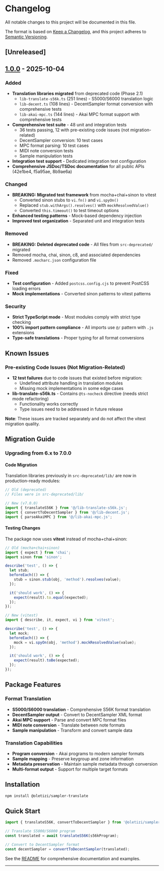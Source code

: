 # Changelog

All notable changes to this project will be documented in this file.

The format is based on [Keep a Changelog](https://keepachangelog.com/en/1.1.0/),
and this project adheres to [Semantic Versioning](https://semver.org/spec/v2.0.0.html).

## [Unreleased]

## [1.0.0] - 2025-10-04

### Added
- **Translation libraries migrated** from deprecated code (Phase 2.1)
  - `lib-translate-s56k.ts` (251 lines) - S5000/S6000 translation logic
  - `lib-decent.ts` (108 lines) - DecentSampler format conversion with comprehensive tests
  - `lib-akai-mpc.ts` (144 lines) - Akai MPC format support with comprehensive tests
- **Comprehensive test suite** - 48 unit and integration tests
  - 36 tests passing, 12 with pre-existing code issues (not migration-related)
  - DecentSampler conversion: 10 test cases
  - MPC format parsing: 10 test cases
  - MIDI note conversion tests
  - Sample manipulation tests
- **Integration test support** - Dedicated integration test configuration
- **Comprehensive JSDoc/TSDoc documentation** for all public APIs (42e1be4, f5a95ae, 8b9ae6a)

### Changed
- **BREAKING: Migrated test framework** from mocha+chai+sinon to vitest
  - Converted sinon stubs to `vi.fn()` and `vi.spyOn()`
  - Replaced `stub.withArgs().resolves()` with `mockResolvedValue()`
  - Converted `this.timeout()` to test timeout options
- **Enhanced testing patterns** - Mock-based dependency injection
- **Improved test organization** - Separated unit and integration tests

### Removed
- **BREAKING: Deleted deprecated code** - All files from `src-deprecated/` migrated
- Removed mocha, chai, sinon, c8, and associated dependencies
- Removed `.mocharc.json` configuration file

### Fixed
- **Test configuration** - Added `postcss.config.cjs` to prevent PostCSS loading errors
- **Mock implementations** - Converted sinon patterns to vitest patterns

### Security
- **Strict TypeScript mode** - Most modules comply with strict type checking
- **100% import pattern compliance** - All imports use `@/` pattern with `.js` extensions
- **Type-safe translations** - Proper typing for all format conversions

## Known Issues

### Pre-existing Code Issues (Not Migration-Related)
- **12 test failures** due to code issues that existed before migration:
  - Undefined attribute handling in translation modules
  - Missing mock implementations in some edge cases
- **lib-translate-s56k.ts** - Contains `@ts-nocheck` directive (needs strict mode refactoring)
  - Functionality works correctly
  - Type issues need to be addressed in future release

**Note**: These issues are tracked separately and do not affect the vitest migration quality.

## Migration Guide

### Upgrading from 6.x to 7.0.0

#### Code Migration

Translation libraries previously in `src-deprecated/lib/` are now in production-ready modules:

```typescript
// Old (deprecated)
// Files were in src-deprecated/lib/

// New (v7.0.0)
import { translateS56K } from '@/lib-translate-s56k.js';
import { convertToDecentSampler } from '@/lib-decent.js';
import { parseAkaiMPC } from '@/lib-akai-mpc.js';
```

#### Testing Changes

The package now uses **vitest** instead of mocha+chai+sinon:

```typescript
// Old (mocha+chai+sinon)
import { expect } from 'chai';
import sinon from 'sinon';

describe('test', () => {
  let stub;
  beforeEach(() => {
    stub = sinon.stub(obj, 'method').resolves(value);
  });

  it('should work', () => {
    expect(result).to.equal(expected);
  });
});

// New (vitest)
import { describe, it, expect, vi } from 'vitest';

describe('test', () => {
  let mock;
  beforeEach(() => {
    mock = vi.spyOn(obj, 'method').mockResolvedValue(value);
  });

  it('should work', () => {
    expect(result).toBe(expected);
  });
});
```

## Package Features

### Format Translation
- **S5000/S6000 translation** - Comprehensive S56K format translation
- **DecentSampler output** - Convert to DecentSampler XML format
- **Akai MPC support** - Parse and convert MPC format files
- **MIDI note conversion** - Translate between note formats
- **Sample manipulation** - Transform and convert sample data

### Translation Capabilities
- **Program conversion** - Akai programs to modern sampler formats
- **Sample mapping** - Preserve keygroup and zone information
- **Metadata preservation** - Maintain sample metadata through conversion
- **Multi-format output** - Support for multiple target formats

## Installation

```bash
npm install @oletizi/sampler-translate
```

## Quick Start

```typescript
import { translateS56K, convertToDecentSampler } from '@oletizi/sampler-translate';

// Translate S5000/S6000 program
const translated = await translateS56K(s56kProgram);

// Convert to DecentSampler format
const decentSampler = convertToDecentSampler(translated);
```

See the [README](./README.md) for comprehensive documentation and examples.

---

[1.0.0]: https://github.com/oletizi/audio-tools/releases/tag/sampler-translate-v1.0.0
